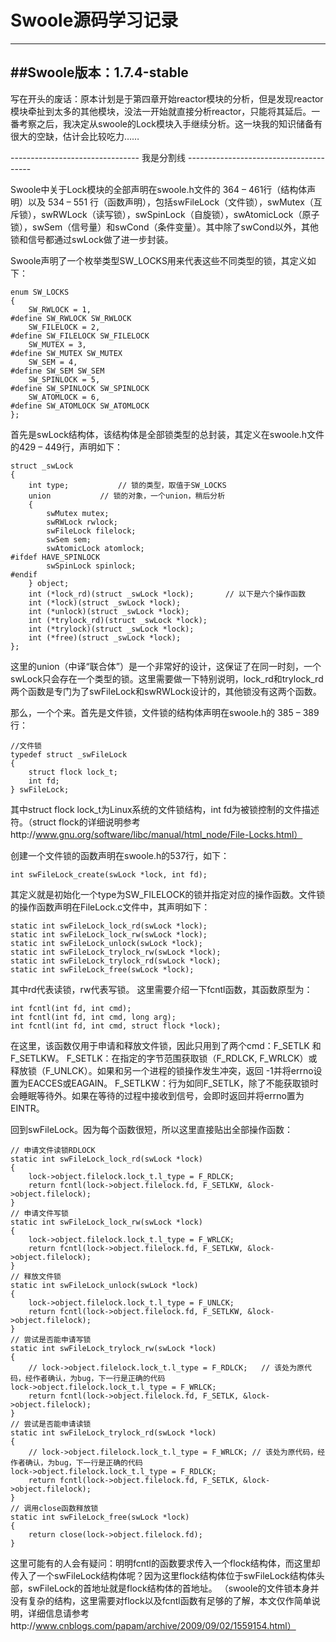 Swoole源码学习记录
===================
-------------
##Swoole版本：1.7.4-stable
-------------
写在开头的废话：原本计划是于第四章开始reactor模块的分析，但是发现reactor模块牵扯到太多的其他模块，没法一开始就直接分析reactor，只能将其延后。一番考察之后，我决定从swoole的Lock模块入手继续分析。这一块我的知识储备有很大的空缺，估计会比较吃力……

-------------------------------- 我是分割线 ---------------------------------------

Swoole中关于Lock模块的全部声明在swoole.h文件的 364 – 461行（结构体声明）以及 534 – 551 行（函数声明），包括swFileLock（文件锁），swMutex（互斥锁），swRWLock（读写锁），swSpinLock（自旋锁），swAtomicLock（原子锁），swSem（信号量）和swCond（条件变量）。其中除了swCond以外，其他锁和信号都通过swLock做了进一步封装。

Swoole声明了一个枚举类型SW_LOCKS用来代表这些不同类型的锁，其定义如下：

    enum SW_LOCKS
    {
        SW_RWLOCK = 1,
    #define SW_RWLOCK SW_RWLOCK
        SW_FILELOCK = 2,
    #define SW_FILELOCK SW_FILELOCK
        SW_MUTEX = 3,
    #define SW_MUTEX SW_MUTEX
        SW_SEM = 4,
    #define SW_SEM SW_SEM
        SW_SPINLOCK = 5,
    #define SW_SPINLOCK SW_SPINLOCK
        SW_ATOMLOCK = 6,
    #define SW_ATOMLOCK SW_ATOMLOCK
    };

首先是swLock结构体，该结构体是全部锁类型的总封装，其定义在swoole.h文件的429 – 449行，声明如下：

    struct _swLock
    {
        int type;           // 锁的类型，取值于SW_LOCKS
        union           // 锁的对象，一个union，稍后分析
        {
            swMutex mutex;
            swRWLock rwlock;
            swFileLock filelock;
            swSem sem;
            swAtomicLock atomlock;
    #ifdef HAVE_SPINLOCK
            swSpinLock spinlock;
    #endif
        } object;
        int (*lock_rd)(struct _swLock *lock);       // 以下是六个操作函数
        int (*lock)(struct _swLock *lock);
        int (*unlock)(struct _swLock *lock);
        int (*trylock_rd)(struct _swLock *lock);
        int (*trylock)(struct _swLock *lock);
        int (*free)(struct _swLock *lock);
    };

这里的union（中译“联合体”）是一个非常好的设计，这保证了在同一时刻，一个swLock只会存在一个类型的锁。这里需要做一下特别说明，lock_rd和trylock_rd两个函数是专门为了swFileLock和swRWLock设计的，其他锁没有这两个函数。

那么，一个个来。首先是文件锁，文件锁的结构体声明在swoole.h的 385 – 389 行：

    //文件锁
    typedef struct _swFileLock
    {
        struct flock lock_t;
        int fd;
    } swFileLock;

其中struct flock lock_t为Linux系统的文件锁结构，int fd为被锁控制的文件描述符。（struct flock的详细说明参考http://www.gnu.org/software/libc/manual/html_node/File-Locks.html）

创建一个文件锁的函数声明在swoole.h的537行，如下：

    int swFileLock_create(swLock *lock, int fd);

其定义就是初始化一个type为SW_FILELOCK的锁并指定对应的操作函数。文件锁的操作函数声明在FileLock.c文件中，其声明如下：

    static int swFileLock_lock_rd(swLock *lock);
    static int swFileLock_lock_rw(swLock *lock);
    static int swFileLock_unlock(swLock *lock);
    static int swFileLock_trylock_rw(swLock *lock);
    static int swFileLock_trylock_rd(swLock *lock);
    static int swFileLock_free(swLock *lock);

其中rd代表读锁，rw代表写锁。
这里需要介绍一下fcntl函数，其函数原型为：

    int fcntl(int fd, int cmd); 
    int fcntl(int fd, int cmd, long arg); 
    int fcntl(int fd, int cmd, struct flock *lock);

在这里，该函数仅用于申请和释放文件锁，因此只用到了两个cmd：F_SETLK 和 F_SETLKW。
F_SETLK：在指定的字节范围获取锁（F_RDLCK, F_WRLCK）或释放锁（F_UNLCK）。如果和另一个进程的锁操作发生冲突，返回 -1并将errno设置为EACCES或EAGAIN。
F_SETLKW：行为如同F_SETLK，除了不能获取锁时会睡眠等待外。如果在等待的过程中接收到信号，会即时返回并将errno置为EINTR。

回到swFileLock。因为每个函数很短，所以这里直接贴出全部操作函数：

    // 申请文件读锁RDLOCK
    static int swFileLock_lock_rd(swLock *lock)
    {
        lock->object.filelock.lock_t.l_type = F_RDLCK;
        return fcntl(lock->object.filelock.fd, F_SETLKW, &lock->object.filelock);
    }
    // 申请文件写锁
    static int swFileLock_lock_rw(swLock *lock)
    {
        lock->object.filelock.lock_t.l_type = F_WRLCK;
        return fcntl(lock->object.filelock.fd, F_SETLKW, &lock->object.filelock);
    }
    // 释放文件锁
    static int swFileLock_unlock(swLock *lock)
    {
        lock->object.filelock.lock_t.l_type = F_UNLCK;
        return fcntl(lock->object.filelock.fd, F_SETLKW, &lock->object.filelock);
    }
    // 尝试是否能申请写锁
    static int swFileLock_trylock_rw(swLock *lock)
    {
        // lock->object.filelock.lock_t.l_type = F_RDLCK;   // 该处为原代码，经作者确认，为bug，下一行是正确的代码
    lock->object.filelock.lock_t.l_type = F_WRLCK;
        return fcntl(lock->object.filelock.fd, F_SETLK, &lock->object.filelock);
    }
    // 尝试是否能申请读锁
    static int swFileLock_trylock_rd(swLock *lock)
    {
        // lock->object.filelock.lock_t.l_type = F_WRLCK; // 该处为原代码，经作者确认，为bug，下一行是正确的代码
    lock->object.filelock.lock_t.l_type = F_RDLCK;
        return fcntl(lock->object.filelock.fd, F_SETLK, &lock->object.filelock);
    }
    // 调用close函数释放锁
    static int swFileLock_free(swLock *lock)
    {
        return close(lock->object.filelock.fd);
    }

这里可能有的人会有疑问：明明fcntl的函数要求传入一个flock结构体，而这里却传入了一个swFileLock结构体呢？因为这里flock结构体位于swFileLock结构体头部，swFileLock的首地址就是flock结构体的首地址。
（swoole的文件锁本身并没有复杂的结构，这里需要对flock以及fcntl函数有足够的了解，本文仅作简单说明，详细信息请参考http://www.cnblogs.com/papam/archive/2009/09/02/1559154.html）

